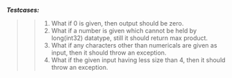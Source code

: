 ***Testcases:***

>>1. What if 0 is given, then output should be zero.
>>2. What if a number is given which cannot be held by long(int32) datatype,
>>   still it should return max product.
>>3. What if any characters other than numericals are given as input, then it
>>   should throw an exception.
>>4. What if the given input having less size than 4, then it should throw an exception.